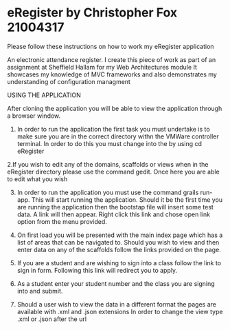 eRegister by Christopher Fox 21004317
=========
Please follow these instructions on how to work my eRegister application

An electronic attendance register. I create this piece of work as part of an assignment at Sheffield Hallam for my Web Architectures module
It showcases my knowledge of MVC frameworks and also demonstrates my understanding of configuration managment

USING THE APPLICATION

After cloning the application you will be able to view the application through a browser window.

1. In order to run the application the first task you must undertake is to make sure you are in the correct
directory withn the VMWare controller terminal. In order to do this you must change into the by using cd eRegister

2.If you wish to edit any of the domains, scaffolds or views when in the eRegister directory please use the command
gedit. Once here you are able to edit what you wish

3. In order to run the application you must use the command grails run-app. This will start running the application.
Should it be the first time you are running the application then the bootstap file will insert some test data. A
link will then appear. Right click this link and chose open link option from the menu provided.

4. On first load you will be presented with the main index page which has a list of areas that can be navigated to.
Should you wish to view and then enter data on any of the scaffolds follow the links provided on the page.

5. If you are a student and are wishing to sign into a class follow the link to sign in form.
Following this link will redirect you to apply.

6. As a student enter your student number and the class you are signing into and submit.

7. Should a user wish to view the data in a different format the pages are available with .xml and .json extensions
In order to change the view type .xml or .json after the url

